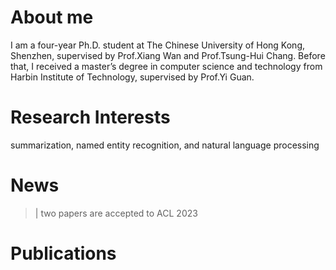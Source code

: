 [//]: # (---)

[//]: # (permalink: /)

[//]: # (title: "academicpages is a ready-to-fork GitHub Pages template for academic personal websites")

[//]: # (excerpt: "About me")

[//]: # (author_profile: true)

[//]: # (redirect_from: )

[//]: # (  - /about/)

[//]: # (  - /about.html)

[//]: # (---)

# About me
I am a four-year Ph.D. student at The Chinese University of Hong Kong, Shenzhen, supervised by Prof.Xiang Wan and Prof.Tsung-Hui Chang. 
Before that, I received a master’s degree in computer science and technology from Harbin Institute of Technology, supervised by Prof.Yi Guan.

# Research Interests
summarization, named entity recognition, and natural language processing

# News
>|  two papers are accepted to ACL 2023

# Publications


